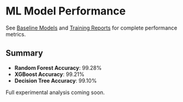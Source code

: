 # ML Model Performance

See [Baseline Models](baseline-models.md) and [Training Reports](training.md) for complete performance metrics.

## Summary

- **Random Forest Accuracy**: 99.28%
- **XGBoost Accuracy**: 99.21%
- **Decision Tree Accuracy**: 99.10%

Full experimental analysis coming soon.
